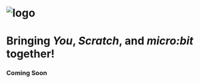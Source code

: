 ![logo](https://raw.github.com/MrYsLab/s2m/master/images/logo2.png)
======
# Bringing _**You**_, _**Scratch**_, and _**micro:bit**_ together!

### Coming Soon
